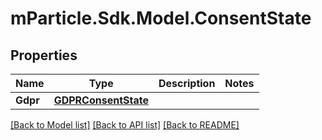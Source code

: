 # mParticle.Sdk.Model.ConsentState
## Properties

Name | Type | Description | Notes
------------ | ------------- | ------------- | -------------
**Gdpr** | [**GDPRConsentState**](GDPRConsentState.md) |  | 

[[Back to Model list]](../README.md#documentation-for-models) [[Back to API list]](../README.md#documentation-for-api-endpoints) [[Back to README]](../README.md)

